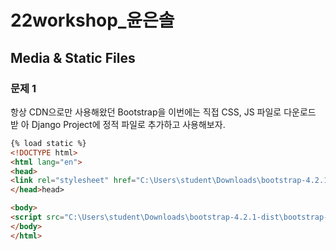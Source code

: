 # 22workshop_윤은솔

## Media & Static Files

### 문제 1

항상 CDN으로만 사용해왔던 Bootstrap을 이번에는 직접 CSS, JS 파일로 다운로드 받 아 Django Project에 정적 파일로 추가하고 사용해보자.

```html
{% load static %}
<!DOCTYPE html>
<html lang="en">
<head>
<link rel="stylesheet" href="C:\Users\student\Downloads\bootstrap-4.2.1-dist\bootstrap-4.2.1-dist\css">
</head>head>

<body>
<script src="C:\Users\student\Downloads\bootstrap-4.2.1-dist\bootstrap-4.2.1-dist\js"></script>
</body>
</html>
```


